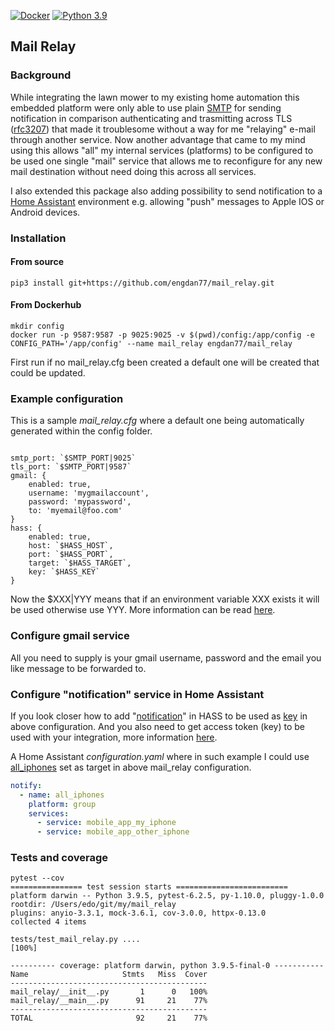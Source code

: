 [![Docker](https://badgen.net/badge/icon/docker?icon=docker&label)](https://https://docker.com/)
[![Python 3.9](https://img.shields.io/badge/python-3.9-blue.svg)](https://www.python.org/downloads/release/python-360/)

## Mail Relay

### Background

While integrating the lawn mower to my existing home automation this embedded platform were only able to use plain [SMTP](https://datatracker.ietf.org/doc/html/rfc5321) for sending notification in comparison authenticating and trasmitting across TLS ([rfc3207](https://datatracker.ietf.org/doc/html/rfc3207)) that made it troublesome without a way for me "relaying" e-mail through another service. Now another advantage that came to my mind using this allows "all" my internal services (platforms) to be configured to be used one single "mail" service that allows me to reconfigure for any new mail destination without need doing this across all services.

I also extended this package also adding possibility to send notification to a [Home Assistant](https://www.home-assistant.io) environment e.g. allowing "push" messages to Apple IOS or Android devices.

### Installation
#### From source
````shell
pip3 install git+https://github.com/engdan77/mail_relay.git
````
#### From Dockerhub
```shell
mkdir config
docker run -p 9587:9587 -p 9025:9025 -v $(pwd)/config:/app/config -e CONFIG_PATH='/app/config' --name mail_relay engdan77/mail_relay
```

First run if no mail_relay.cfg been created a default one will be created that could be updated.

### Example configuration

This is a sample *mail_relay.cfg* where a default one being automatically generated within the config folder.

```properties

smtp_port: `$SMTP_PORT|9025`
tls_port: `$SMTP_PORT|9587`
gmail: {
    enabled: true,
    username: 'mygmailaccount',
    password: 'mypassword',
    to: 'myemail@foo.com'
}
hass: {
    enabled: true,
    host: `$HASS_HOST`,
    port: `$HASS_PORT`,
    target: `$HASS_TARGET`,
    key: `$HASS_KEY`
}

```

Now the $XXX|YYY means that if an environment variable XXX exists it will be used otherwise use YYY. More information can be read [here](https://docs.red-dove.com/cfg/python.html).

### Configure gmail service

All you need to supply is your gmail username, password and the email you like message to be forwarded to.

### Configure "notification" service in Home Assistant

If you look closer how to add "[notification](https://www.home-assistant.io/integrations/notify/)" in HASS to be used as <u>key</u> in above configuration. And you also need to get access token (key) to be used with your integration, more information [here](https://www.home-assistant.io/docs/authentication/ ).

A Home Assistant *configuration.yaml* where in such example I could use <u>all_iphones</u> set as target in above mail_relay configuration.

```yaml
notify:
  - name: all_iphones
    platform: group
    services:
      - service: mobile_app_my_iphone
      - service: mobile_app_other_iphone
```

### Tests and coverage

```text
pytest --cov
================ test session starts =========================
platform darwin -- Python 3.9.5, pytest-6.2.5, py-1.10.0, pluggy-1.0.0
rootdir: /Users/edo/git/my/mail_relay
plugins: anyio-3.3.1, mock-3.6.1, cov-3.0.0, httpx-0.13.0
collected 4 items                                                                                                                                                          

tests/test_mail_relay.py ....                                                                                                                                        [100%]

---------- coverage: platform darwin, python 3.9.5-final-0 -----------
Name                     Stmts   Miss  Cover
--------------------------------------------
mail_relay/__init__.py       1      0   100%
mail_relay/__main__.py      91     21    77%
--------------------------------------------
TOTAL                       92     21    77%
```